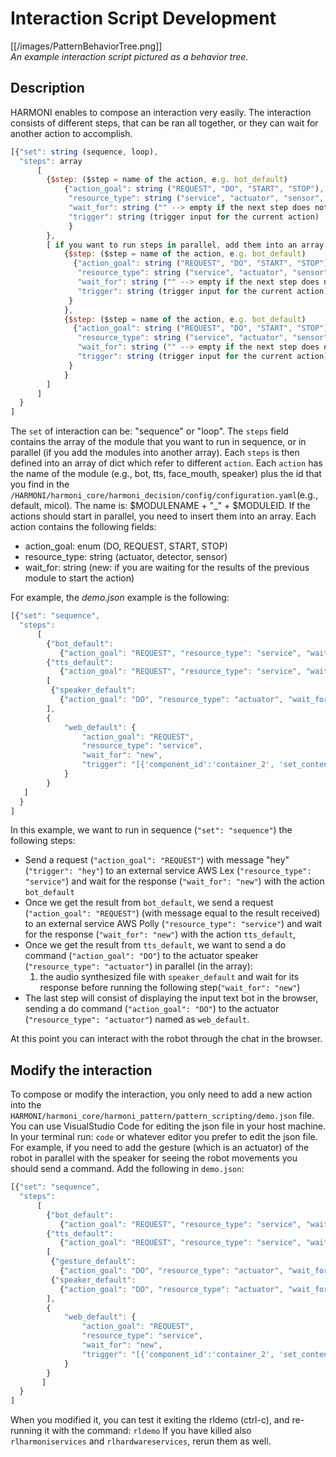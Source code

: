# Interaction Script Development

[[/images/PatternBehaviorTree.png]]  
_An example interaction script pictured as a behavior tree._

## Description 
HARMONI enables to compose an interaction very easily. The interaction consists of different steps, that can be ran all together, or they can wait for another action to accomplish.

```javascript
[{"set": string (sequence, loop), 
  "steps": array
      [
        {$step: ($step = name of the action, e.g. bot_default)
            {"action_goal": string ("REQUEST", "DO", "START", "STOP"), 
             "resource_type": string ("service", "actuator", "sensor", "detector"),
             "wait_for": string ("" --> empty if the next step does not wait for current action result for starting, "new"--> next action wait until the current action return a result),
             "trigger": string (trigger input for the current action)
             }
        },
        [ if you want to run steps in parallel, add them into an array
            {$step: ($step = name of the action, e.g. bot_default)
              {"action_goal": string ("REQUEST", "DO", "START", "STOP"), 
               "resource_type": string ("service", "actuator", "sensor", "detector"),
               "wait_for": string ("" --> empty if the next step does not wait for current action result for starting, "new"--> next action wait until the current action return a result),
               "trigger": string (trigger input for the current action)
             }
            },
            {$step: ($step = name of the action, e.g. bot_default)
              {"action_goal": string ("REQUEST", "DO", "START", "STOP"), 
               "resource_type": string ("service", "actuator", "sensor", "detector"),
               "wait_for": string ("" --> empty if the next step does not wait for current action result for starting, "new"--> next action wait until the current action return a result),
               "trigger": string (trigger input for the current action)
             }
            }
        ]
      ]
  }
]
```
The `set` of interaction can be: "sequence" or "loop".
The `steps` field contains the array of the module that you want to run in sequence, or in parallel (if you add the modules into another array). Each `steps` is then defined into an array of dict which refer to different `action`.
Each `action` has the name of the module  (e.g., bot, tts, face_mouth, speaker) plus the id that you find in the `/HARMONI/harmoni_core/harmoni_decision/config/configuration.yaml`(e.g., default, micol).
The name is: $MODULENAME + "_" + $MODULEID.
If the actions should start in parallel, you need to insert them into an array.
Each action contains the following fields:
- action_goal: enum (DO, REQUEST, START, STOP)
- resource_type: string (actuator, detector, sensor)
- wait_for: string (new: if you are waiting for the results of the previous module to start the action)

For example, the _demo.json_ example is the following:
```javascript
[{"set": "sequence", 
  "steps": 
      [
        {"bot_default": 
           {"action_goal": "REQUEST", "resource_type": "service", "wait_for": "new", "trigger": "hey"}}, 
        {"tts_default": 
           {"action_goal": "REQUEST", "resource_type": "service", "wait_for": "new"}}, 
        [
         {"speaker_default": 
           {"action_goal": "DO", "resource_type": "actuator", "wait_for": "new"}}
        ],
        {
            "web_default": {
                "action_goal": "REQUEST",
                "resource_type": "service",
                "wait_for": "new",
                "trigger": "[{'component_id':'container_2', 'set_content':''}]"
            }
        }
   ]
  }
]
```
In this example, we want to run in sequence (`"set": "sequence"`) the following steps:
- Send a request (`"action_goal": "REQUEST"`) with message "hey" (`"trigger": "hey"`) to an external service AWS Lex (`"resource_type": "service"`) and wait for the response (`"wait_for": "new"`) with the action `bot_default`
- Once we get the result from `bot_default`, we send a request (`"action_goal": "REQUEST"`) (with message equal to the result received) to an external service AWS Polly (`"resource_type": "service"`) and wait for the response (`"wait_for": "new"`) with the action `tts_default`,
- Once we get the result from `tts_default`, we want to send a do command (`"action_goal": "DO"`) to the actuator speaker (`"resource_type": "actuator"`) in parallel (in the array):
     1. the audio synthesized file with `speaker_default` and wait for its response before running the following step(`"wait_for": "new"`)
- The last step will consist of displaying the input text bot in the browser, sending a do command (`"action_goal": "DO"`) to the actuator (`"resource_type": "actuator"`) named as `web_default`.

At this point you can interact with the robot through the chat in the browser.

## Modify the interaction
To compose or modify the interaction, you only need to add a new action into the `HARMONI/harmoni_core/harmoni_pattern/pattern_scripting/demo.json` file. 
You can use VisualStudio Code for editing the json file in your host machine. 
In your terminal run: `code` or whatever editor you prefer to edit the json file.
For example, if you need to add the gesture (which is an actuator) of the robot in parallel with the speaker for seeing the robot movements you should send a command. Add the following in `demo.json`:


```javascript
[{"set": "sequence", 
  "steps": 
      [
        {"bot_default": 
           {"action_goal": "REQUEST", "resource_type": "service", "wait_for": "new", "trigger": "hey"}}, 
        {"tts_default": 
           {"action_goal": "REQUEST", "resource_type": "service", "wait_for": "new"}}, 
        [
         {"gesture_default": 
           {"action_goal": "DO", "resource_type": "actuator", "wait_for": ""}}, 
         {"speaker_default": 
           {"action_goal": "DO", "resource_type": "actuator", "wait_for": "new"}}
        ],
        {
            "web_default": {
                "action_goal": "REQUEST",
                "resource_type": "service",
                "wait_for": "new",
                "trigger": "[{'component_id':'container_2', 'set_content':''}]"
            }
        }
       ]
  }
]
```
When you modified it, you can test it exiting the rldemo (ctrl-c), and re-running it with the command:
`rldemo`
If you have killed also `rlharmoniservices` and `rlhardwareservices`, rerun them as well.
